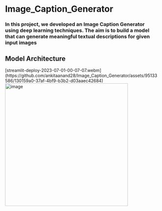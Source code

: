 # Image_Caption_Generator
<h3>
<p>  In this project, we developed an Image Caption Generator using deep learning techniques. The aim is to build a model that can generate meaningful textual descriptions for given input images</p></h3>
<h2> Model Architecture </h2> [streamlit-deploy-2023-07-01-00-07-07.webm](https://github.com/ankitaanand28/Image_Caption_Generator/assets/95133586/130159a0-37af-4bf9-b3b2-d03aaec42684)

<img width="401" alt="image" src="https://github.com/ankitaanand28/Image_Caption_Generator/assets/95133586/ab509878-94ba-4318-a3e2-ca50baa47630">



